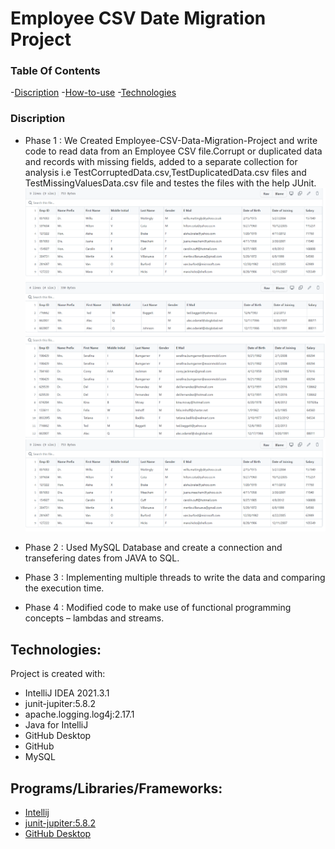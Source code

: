 # Employee CSV Date Migration Project
### Table Of Contents
-[Discription](#description)
-[How-to-use](#How-to-use)
-[Technologies](#References)

### Discription
* Phase 1 : We Created Employee-CSV-Data-Migration-Project and write code to read data from an Employee CSV file.Corrupt or duplicated data and records with missing fields,              added to a separate collection for analysis i.e TestCorruptedData.csv,TestDuplicatedData.csv files and TestMissingValuesData.csv file and testes the files with the            help JUnit.
             ![DuplicateData](DuplicateData.png)
              ![MissingValues](MissingValues.png)
               ![CorruptData](CorruptData.png)
                ![UniqueData](DuplicateData.png)
             
* Phase 2 : Used MySQL Database and create a connection and transefering dates from JAVA to SQL. 
* Phase 3 : Implementing multiple threads to write the data and comparing the execution time. 
* Phase 4 : Modified code to make use of functional programming concepts – lambdas and streams.



## Technologies:

Project is created with:
* IntelliJ IDEA 2021.3.1
* junit-jupiter:5.8.2
* apache.logging.log4j:2.17.1
* Java for IntelliJ
* GitHub Desktop
* GitHub
* MySQL

## Programs/Libraries/Frameworks:
* [Intellij](https://www.jetbrains.com/idea/download/#section=windows)
* [junit-jupiter:5.8.2](https://junit.org/junit5/docs/current/user-guide/)
* [GitHub Desktop](https://desktop.github.com)
